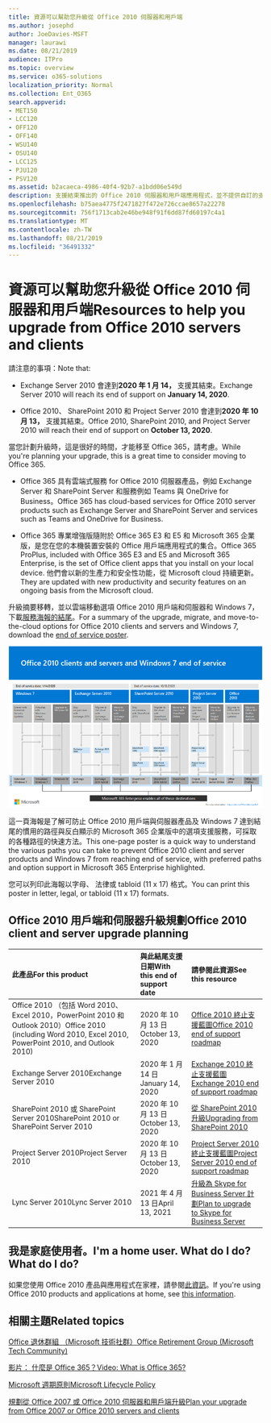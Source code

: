 ```yaml
---
title: 資源可以幫助您升級從 Office 2010 伺服器和用戶端
ms.author: josephd
author: JoeDavies-MSFT
manager: laurawi
ms.date: 08/21/2019
audience: ITPro
ms.topic: overview
ms.service: o365-solutions
localization_priority: Normal
ms.collection: Ent_O365
search.appverid:
- MET150
- LCC120
- OFF120
- OFF140
- WSU140
- OSU140
- LCC125
- PJU120
- PSV120
ms.assetid: b2acaeca-4986-40f4-92b7-a1bdd06e549d
description: 支援結束推出的 Office 2010 伺服器和用戶端應用程式，並不提供自訂的支援協議。 使用本文來啟動現在規劃您的升級。
ms.openlocfilehash: b75aea4775f2471827f472e726ccae8657a22278
ms.sourcegitcommit: 756f1713cab2e46be948f91f6dd87fd60197c4a1
ms.translationtype: MT
ms.contentlocale: zh-TW
ms.lasthandoff: 08/21/2019
ms.locfileid: "36491332"
---
```

# <a name="resources-to-help-you-upgrade-from-office-2010-servers-and-clients"></a><span data-ttu-id="d0292-104">資源可以幫助您升級從 Office 2010 伺服器和用戶端</span><span class="sxs-lookup"><span data-stu-id="d0292-104">Resources to help you upgrade from Office 2010 servers and clients</span></span>

<span data-ttu-id="d0292-105">請注意的事項：</span><span class="sxs-lookup"><span data-stu-id="d0292-105">Note that:</span></span>

- <span data-ttu-id="d0292-106">Exchange Server 2010 會達到**2020 年 1 月 14，** 支援其結束。</span><span class="sxs-lookup"><span data-stu-id="d0292-106">Exchange Server 2010 will reach its end of support on **January 14, 2020**.</span></span> 

- <span data-ttu-id="d0292-107">Office 2010、 SharePoint 2010 和 Project Server 2010 會達到**2020 年 10 月 13，** 支援其結束。</span><span class="sxs-lookup"><span data-stu-id="d0292-107">Office 2010, SharePoint 2010, and Project Server 2010 will reach their end of support on **October 13, 2020**.</span></span> 

<span data-ttu-id="d0292-108">當您計劃升級時，這是很好的時間，才能移至 Office 365，請考慮。</span><span class="sxs-lookup"><span data-stu-id="d0292-108">While you're planning your upgrade, this is a great time to consider moving to Office 365.</span></span> 

- <span data-ttu-id="d0292-109">Office 365 具有雲端式服務 for Office 2010 伺服器產品，例如 Exchange Server 和 SharePoint Server 和服務例如 Teams 與 OneDrive for Business。</span><span class="sxs-lookup"><span data-stu-id="d0292-109">Office 365 has cloud-based services for Office 2010 server products such as Exchange Server and SharePoint Server and services such as Teams and OneDrive for Business.</span></span> 

- <span data-ttu-id="d0292-110">Office 365 專業增強版隨附於 Office 365 E3 和 E5 和 Microsoft 365 企業版，是您在您的本機裝置安裝的 Office 用戶端應用程式的集合。</span><span class="sxs-lookup"><span data-stu-id="d0292-110">Office 365 ProPlus, included with Office 365 E3 and E5 and Microsoft 365 Enterprise, is the set of Office client apps that you install on your local device.</span></span> <span data-ttu-id="d0292-111">他們會以新的生產力和安全性功能，從 Microsoft cloud 持續更新。</span><span class="sxs-lookup"><span data-stu-id="d0292-111">They are updated with new productivity and security features on an ongoing basis from the Microsoft cloud.</span></span>

<span data-ttu-id="d0292-112">升級摘要移轉，並以雲端移動選項 Office 2010 用戶端和伺服器和 Windows 7，下載[服務海報的結尾](https://github.com/MicrosoftDocs/microsoft-365-docs/raw/public/microsoft-365/enterprise/media/migration-microsoft-365-enterprise-workload/Office2010Windows7EndOfService.pdf)。</span><span class="sxs-lookup"><span data-stu-id="d0292-112">For a summary of the upgrade, migrate, and move-to-the-cloud options for Office 2010 clients and servers and Windows 7, download the [end of service poster](https://github.com/MicrosoftDocs/microsoft-365-docs/raw/public/microsoft-365/enterprise/media/migration-microsoft-365-enterprise-workload/Office2010Windows7EndOfService.pdf).</span></span>

![](./media/upgrade-from-office-2010-servers-and-products/office2010-windows7-end-of-service.png)

<span data-ttu-id="d0292-113">這一頁海報是了解可防止 Office 2010 用戶端與伺服器產品及 Windows 7 達到結尾的慣用的路徑與反白顯示的 Microsoft 365 企業版中的選項支援服務，可採取的各種路徑的快速方法。</span><span class="sxs-lookup"><span data-stu-id="d0292-113">This one-page poster is a quick way to understand the various paths you can take to prevent Office 2010 client and server products and Windows 7 from reaching end of service, with preferred paths and option support in Microsoft 365 Enterprise highlighted.</span></span>

<span data-ttu-id="d0292-114">您可以列印此海報以字母、 法律或 tabloid (11 x 17) 格式。</span><span class="sxs-lookup"><span data-stu-id="d0292-114">You can print this poster in letter, legal, or tabloid (11 x 17) formats.</span></span>
      
## <a name="office-2010-client-and-server-upgrade-planning"></a><span data-ttu-id="d0292-115">Office 2010 用戶端和伺服器升級規劃</span><span class="sxs-lookup"><span data-stu-id="d0292-115">Office 2010 client and server upgrade planning</span></span>
  
|<span data-ttu-id="d0292-116">**此產品**</span><span class="sxs-lookup"><span data-stu-id="d0292-116">**For this product**</span></span>|<span data-ttu-id="d0292-117">**與此結尾支援日期**</span><span class="sxs-lookup"><span data-stu-id="d0292-117">**With this end of support date**</span></span>|<span data-ttu-id="d0292-118">**請參閱此資源**</span><span class="sxs-lookup"><span data-stu-id="d0292-118">**See this resource**</span></span>|
|:-----|:-----|:-----|
|<span data-ttu-id="d0292-119">Office 2010 （包括 Word 2010、 Excel 2010，PowerPoint 2010 和 Outlook 2010）</span><span class="sxs-lookup"><span data-stu-id="d0292-119">Office 2010 (including Word 2010, Excel 2010, PowerPoint 2010, and Outlook 2010)</span></span>  <br/> | <span data-ttu-id="d0292-120">2020 年 10 月 13 日</span><span class="sxs-lookup"><span data-stu-id="d0292-120">October 13, 2020</span></span> |[<span data-ttu-id="d0292-121">Office 2010 終止支援藍圖</span><span class="sxs-lookup"><span data-stu-id="d0292-121">Office 2010 end of support roadmap</span></span>](https://docs.microsoft.com/DeployOffice/office-2010-end-support-roadmap) <br/> |
|<span data-ttu-id="d0292-122">Exchange Server 2010</span><span class="sxs-lookup"><span data-stu-id="d0292-122">Exchange Server 2010</span></span>  <br/> | <span data-ttu-id="d0292-123">2020 年 1 月 14 日</span><span class="sxs-lookup"><span data-stu-id="d0292-123">January 14, 2020</span></span>  |[<span data-ttu-id="d0292-124">Exchange 2010 終止支援藍圖</span><span class="sxs-lookup"><span data-stu-id="d0292-124">Exchange 2010 end of support roadmap</span></span>](exchange-2010-end-of-support.md) <br/> |
|<span data-ttu-id="d0292-125">SharePoint 2010 或 SharePoint Server 2010</span><span class="sxs-lookup"><span data-stu-id="d0292-125">SharePoint 2010 or SharePoint Server 2010</span></span>  <br/> | <span data-ttu-id="d0292-126">2020 年 10 月 13 日</span><span class="sxs-lookup"><span data-stu-id="d0292-126">October 13, 2020</span></span> |[<span data-ttu-id="d0292-127">從 SharePoint 2010 升級</span><span class="sxs-lookup"><span data-stu-id="d0292-127">Upgrading from SharePoint 2010</span></span>](upgrade-from-sharepoint-2010.md) <br/> |
|<span data-ttu-id="d0292-128">Project Server 2010</span><span class="sxs-lookup"><span data-stu-id="d0292-128">Project Server 2010</span></span> <br/> | <span data-ttu-id="d0292-129">2020 年 10 月 13 日</span><span class="sxs-lookup"><span data-stu-id="d0292-129">October 13, 2020</span></span> | [<span data-ttu-id="d0292-130">Project Server 2010 終止支援藍圖</span><span class="sxs-lookup"><span data-stu-id="d0292-130">Project Server 2010 end of support roadmap</span></span>](project-server-2010-end-of-support.md) <br/> |
|<span data-ttu-id="d0292-131">Lync Server 2010</span><span class="sxs-lookup"><span data-stu-id="d0292-131">Lync Server 2010</span></span> <br/> | <span data-ttu-id="d0292-132">2021 年 4 月 13 日</span><span class="sxs-lookup"><span data-stu-id="d0292-132">April 13, 2021</span></span> | [<span data-ttu-id="d0292-133">升級為 Skype for Business Server 計劃</span><span class="sxs-lookup"><span data-stu-id="d0292-133">Plan to upgrade to Skype for Business Server</span></span>](https://docs.microsoft.com/skypeforbusiness/plan-your-deployment/upgrade) <br/> |
    
## <a name="im-a-home-user-what-do-i-do"></a><span data-ttu-id="d0292-134">我是家庭使用者。</span><span class="sxs-lookup"><span data-stu-id="d0292-134">I'm a home user.</span></span> <span data-ttu-id="d0292-135">What do I do?</span><span class="sxs-lookup"><span data-stu-id="d0292-135">What do I do?</span></span>

<span data-ttu-id="d0292-136">如果您使用 Office 2010 產品與應用程式在家裡，請參閱[此資訊](plan-upgrade-previous-versions-office.md#im-a-home-user-what-do-i-do)。</span><span class="sxs-lookup"><span data-stu-id="d0292-136">If you're using Office 2010 products and applications at home, see [this information](plan-upgrade-previous-versions-office.md#im-a-home-user-what-do-i-do).</span></span>

## <a name="related-topics"></a><span data-ttu-id="d0292-137">相關主題</span><span class="sxs-lookup"><span data-stu-id="d0292-137">Related topics</span></span>

[<span data-ttu-id="d0292-138">Office 退休群組 （Microsoft 技術社群）</span><span class="sxs-lookup"><span data-stu-id="d0292-138">Office Retirement Group (Microsoft Tech Community)</span></span>](https://go.microsoft.com/fwlink/?linkid=842065)
  
[<span data-ttu-id="d0292-139">影片： 什麼是 Office 365？</span><span class="sxs-lookup"><span data-stu-id="d0292-139">Video: What is Office 365?</span></span>](https://support.office.com/article/847caf12-2589-452c-8aca-1c009797678b.aspx)
  
[<span data-ttu-id="d0292-140">Microsoft 週期原則</span><span class="sxs-lookup"><span data-stu-id="d0292-140">Microsoft Lifecycle Policy</span></span>](https://go.microsoft.com/fwlink/?linkid=865200)

[<span data-ttu-id="d0292-141">規劃從 Office 2007 或 Office 2010 伺服器和用戶端升級</span><span class="sxs-lookup"><span data-stu-id="d0292-141">Plan your upgrade from Office 2007 or Office 2010 servers and clients</span></span>](plan-upgrade-previous-versions-office.md)

